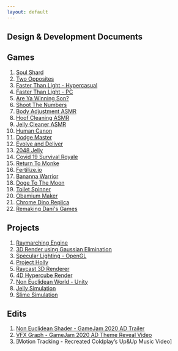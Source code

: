 ```yaml
---
layout: default
---
```

## Design & Development Documents

## Games
1. [Soul Shard]()
2. [Two Opposites]()
3. [Faster Than Light - Hypercasual]()
4. [Faster Than Light - PC]()
5. [Are Ya Winning Son?]()
6. [Shoot The Numbers]()
7. [Body Adjustment ASMR]()
8. [Hoof Cleaning ASMR]()
9. [Jelly Cleaner ASMR]()
10. [Human Canon]()
11. [Dodge Master]()
12. [Evolve and Deliver]()
13. [2048 Jelly]()
14. [Covid 19 Survival Royale]()
15. [Return To Monke]()
16. [Fertilize.io]()
17. [Bananna Warrior]()
18. [Doge To The Moon]()
19. [Toilet Spinner]()
20. [Obamium Maker]()
21. [Chrome Dino Replica]()
22. [Remaking Dani's Games]()

## Projects
1. [Raymarching Engine]()
2. [3D Render using Gaussian Elimination]()
3. [Specular Lighting - OpenGL]()
4. [Project Holly]()
5. [Raycast 3D Renderer]()
6. [4D Hypercube Render]()
7. [Non Euclidean World - Unity]()
8. [Jelly Simulation]()
9. [Slime Simulation]()

## Edits
1. [Non Euclidean Shader - GameJam 2020 AD Trailer]()
2. [VFX Graph - GameJam 2020 AD Theme Reveal Video]()
3. [Motion Tracking - Recreated Coldplay’s Up&Up Music Video]



